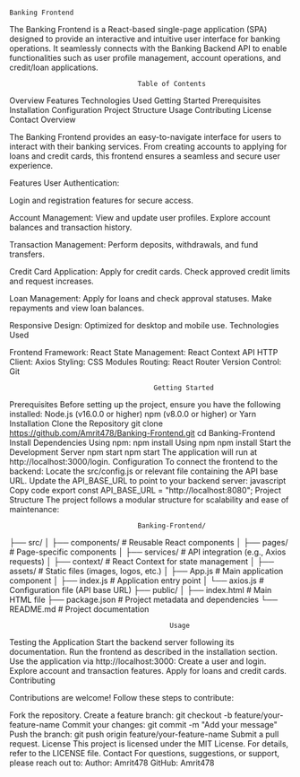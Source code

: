                                                                             Banking Frontend
The Banking Frontend is a React-based single-page application (SPA) designed to provide an interactive and intuitive user interface for banking operations. It seamlessly connects with the Banking Backend API to enable functionalities such as user profile management, account operations, and credit/loan applications.


									Table of Contents
Overview
Features
Technologies Used
Getting Started
Prerequisites
Installation
Configuration
Project Structure
Usage
Contributing
License
Contact
										Overview

The Banking Frontend provides an easy-to-navigate interface for users to interact with their banking services. From creating accounts to applying for loans and credit cards, this frontend ensures a seamless and secure user experience.

Features
User Authentication:

Login and registration features for secure access.

Account Management:
View and update user profiles.
Explore account balances and transaction history.

Transaction Management:
Perform deposits, withdrawals, and fund transfers.

Credit Card Application:
Apply for credit cards.
Check approved credit limits and request increases.

Loan Management:
Apply for loans and check approval statuses.
Make repayments and view loan balances.

Responsive Design:
Optimized for desktop and mobile use.
Technologies Used

Frontend Framework: React
State Management: React Context API
HTTP Client: Axios
Styling: CSS Modules
Routing: React Router
Version Control: Git

										Getting Started

Prerequisites
Before setting up the project, ensure you have the following installed:
Node.js (v16.0.0 or higher)
npm (v8.0.0 or higher) or Yarn
Installation
Clone the Repository
git clone https://github.com/Amrit478/Banking-Frontend.git
cd Banking-Frontend
Install Dependencies
Using npm:
npm install
Using npm
npm install
Start the Development Server
 npm start
npm start
The application will run at http://localhost:3000/login.
Configuration
To connect the frontend to the backend:
Locate the src/config.js or relevant file containing the API base URL.
Update the API_BASE_URL to point to your backend server:
javascript
Copy code
export const API_BASE_URL = "http://localhost:8080";
Project Structure
The project follows a modular structure for scalability and ease of maintenance:

									Banking-Frontend/
├── src/
│ ├── components/ # Reusable React components
│ ├── pages/ # Page-specific components
│ ├── services/ # API integration (e.g., Axios requests)
│ ├── context/ # React Context for state management
│ ├── assets/ # Static files (images, logos, etc.)
│ ├── App.js # Main application component
│ ├── index.js # Application entry point
│ └── axios.js # Configuration file (API base URL)
├── public/
│ ├── index.html # Main HTML file
├── package.json # Project metadata and dependencies
└── README.md # Project documentation

											Usage
Testing the Application
Start the backend server following its documentation.
Run the frontend as described in the installation section.
Use the application via http://localhost:3000:
Create a user and login.
Explore account and transaction features.
Apply for loans and credit cards.
											Contributing

Contributions are welcome! Follow these steps to contribute:

Fork the repository.
Create a feature branch:
git checkout -b feature/your-feature-name
Commit your changes:
git commit -m "Add your message"
Push the branch:
git push origin feature/your-feature-name
Submit a pull request.
License
This project is licensed under the MIT License. For details, refer to the LICENSE file.
Contact
For questions, suggestions, or support, please reach out to:
Author: Amrit478
GitHub: Amrit478

